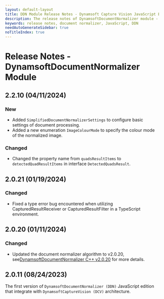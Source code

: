 ```yaml
---
layout: default-layout
title: DDN Module Release Notes - Dynamsoft Capture Vision JavaScript Edition
description: The release notes of DynamsoftDocumentNormalizer module - Dynamsoft Capture Vision JavaScript Edition.
keywords: release notes, document normalizer, JavaScript, DDN
needAutoGenerateSidebar: true
noTitleIndex: true
---
```


# Release Notes - DynamsoftDocumentNormalizer Module

## 2.2.10 (04/11/2024)

### New

- Added `SimplifiedDocumentNormalizerSettings` to configure basic settings of document processing.
- Added a new enumeration `ImageColourMode` to specify the colour mode of the normalized image.

### Changed

- Changed the property name from `quadsResultItems` to `detectedQuadResultItems` in interface `DetectedQuadsResult`.

## 2.0.21 (01/19/2024)

### Changed

- Fixed a type error bug encountered when utilizing CapturedResultReceiver or CapturedResultFilter in a TypeScript environment.

## 2.0.20 (01/11/2024)

### Changed

- Updated the document normalizer algorithm to v2.0.20, see[DynamsoftDocumentNormalizer C++ v2.0.20](https://www.dynamsoft.com/capture-vision/docs/server/programming/cplusplus/release-notes/ddn.html#2020-10262023) for more details.

## 2.0.11 (08/24/2023)

The first version of `DynamsoftDocumentNormalizer (DDN)` JavaScript edition that integrate with `DynamsoftCaptureVision (DCV)` architecture.
